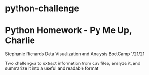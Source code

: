 # python-challenge
# Python Homework - Py Me Up, Charlie

Stephanie Richards
Data Visualization and Analysis BootCamp
1/21/21

Two challenges to extract information from csv files, analyze it, and summarize it into a useful and readable format.

